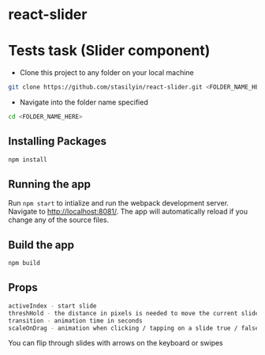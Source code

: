 # react-slider

# Tests task (Slider component)

- Clone this project to any folder on your local machine

```bash
git clone https://github.com/stasilyin/react-slider.git <FOLDER_NAME_HERE>
```

- Navigate into the folder name specified

```bash
cd <FOLDER_NAME_HERE>
```

## Installing Packages

```bash
npm install
```

## Running the app

Run `npm start` to intialize and run the webpack development server. Navigate to [http://localhost:8081/](http://localhost:8081). The app will automatically reload if you change any of the source files.

## Build the app

```bash
npm build
```

## Props

```bash
activeIndex - start slide
threshHold - the distance in pixels is needed to move the current slide, before turning to the next
transition - animation time in seconds
scaleOnDrag - animation when clicking / tapping on a slide true / false
```

You can flip through slides with arrows on the keyboard or swipes
